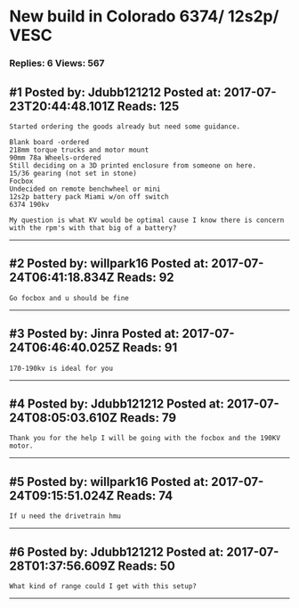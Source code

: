 # New build in Colorado 6374/ 12s2p/ VESC

### Replies: 6 Views: 567

## \#1 Posted by: Jdubb121212 Posted at: 2017-07-23T20:44:48.101Z Reads: 125

```
Started ordering the goods already but need some guidance.

Blank board -ordered
218mm torque trucks and motor mount
90mm 78a Wheels-ordered
Still deciding on a 3D printed enclosure from someone on here.
15/36 gearing (not set in stone)
Focbox 
Undecided on remote benchwheel or mini
12s2p battery pack Miami w/on off switch 
6374 190kv

My question is what KV would be optimal cause I know there is concern with the rpm's with that big of a battery?
```

---
## \#2 Posted by: willpark16 Posted at: 2017-07-24T06:41:18.834Z Reads: 92

```
Go focbox and u should be fine
```

---
## \#3 Posted by: Jinra Posted at: 2017-07-24T06:46:40.025Z Reads: 91

```
170-190kv is ideal for you
```

---
## \#4 Posted by: Jdubb121212 Posted at: 2017-07-24T08:05:03.610Z Reads: 79

```
Thank you for the help I will be going with the focbox and the 190KV motor.
```

---
## \#5 Posted by: willpark16 Posted at: 2017-07-24T09:15:51.024Z Reads: 74

```
If u need the drivetrain hmu
```

---
## \#6 Posted by: Jdubb121212 Posted at: 2017-07-28T01:37:56.609Z Reads: 50

```
What kind of range could I get with this setup?
```

---
